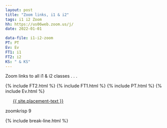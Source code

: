 ```yaml
---
layout: post
title: "Zoom links, i1 & i2"
tags: i1 i2 Zoom
hh: https://us06web.zoom.us/j/
date: 2022-01-01

data-file: i1-i2-zoom
PT: PT
Ev: Ev
FT1: i1
FT2: i2
KS: " & KS"
---
```


Zoom links to all i1 & i2 classes . . .

{% include FT2.html %}
{% include FT1.html %}
{% include PT.html %}
{% include Ev.html %}

<div class="wrap">
  <ul style="list-style: none;" class="buttons">
    <li class="buttons__item">
      <a class="shiney" href="{{ site.placement-link }}">{{ site.placement-text }}</a>
    </li>
  </ul>
  <p>zoomkrisp 9</p>
</div>

{% include break-line.html %}

